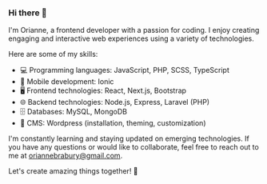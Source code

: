 ### Hi there 👋

I'm Orianne, a frontend developer with a passion for coding. I enjoy creating engaging and interactive web experiences using a variety of technologies. 

Here are some of my skills:

- 💻 Programming languages: JavaScript, PHP, SCSS, TypeScript
- 📱 Mobile development: Ionic
- 🖥️ Frontend technologies: React, Next.js, Bootstrap
- 🌐 Backend technologies: Node.js, Express, Laravel (PHP)
- 🗄️ Databases: MySQL, MongoDB
- 📝 CMS: Wordpress (installation, theming, customization)

I'm constantly learning and staying updated on emerging technologies. If you have any questions or would like to collaborate, feel free to reach out to me at oriannebrabury@gmail.com.

Let's create amazing things together! 🚀
